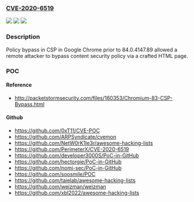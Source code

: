 ### [CVE-2020-6519](https://cve.mitre.org/cgi-bin/cvename.cgi?name=CVE-2020-6519)
![](https://img.shields.io/static/v1?label=Product&message=Chrome&color=blue)
![](https://img.shields.io/static/v1?label=Version&message=%3C%2084.0.4147.89%20&color=brighgreen)
![](https://img.shields.io/static/v1?label=Vulnerability&message=Policy%20bypass&color=brighgreen)

### Description

Policy bypass in CSP in Google Chrome prior to 84.0.4147.89 allowed a remote attacker to bypass content security policy via a crafted HTML page.

### POC

#### Reference
- http://packetstormsecurity.com/files/160353/Chromium-83-CSP-Bypass.html

#### Github
- https://github.com/0xT11/CVE-POC
- https://github.com/ARPSyndicate/cvemon
- https://github.com/NetW0rK1le3r/awesome-hacking-lists
- https://github.com/PerimeterX/CVE-2020-6519
- https://github.com/developer3000S/PoC-in-GitHub
- https://github.com/hectorgie/PoC-in-GitHub
- https://github.com/nomi-sec/PoC-in-GitHub
- https://github.com/soosmile/POC
- https://github.com/taielab/awesome-hacking-lists
- https://github.com/weizman/weizman
- https://github.com/xbl2022/awesome-hacking-lists

